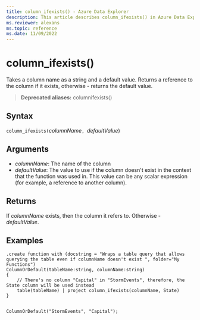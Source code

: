 ```yaml
---
title: column_ifexists() - Azure Data Explorer
description: This article describes column_ifexists() in Azure Data Explorer.
ms.reviewer: alexans
ms.topic: reference
ms.date: 11/09/2022
---
```

# column_ifexists()

Takes a column name as a string and a default value. Returns a reference to the column if it exists,
otherwise - returns the default value.

> **Deprecated aliases:** columnifexists()

## Syntax

`column_ifexists(`*columnName*`, `*defaultValue*)

## Arguments

* *columnName*: The name of the column
* *defaultValue*: The value to use if the column doesn't exist in the context that the function was used in.
                  This value can be any scalar expression (for example, a reference to another column).

## Returns

If *columnName* exists, then the column it refers to. Otherwise - *defaultValue*.

## Examples

```kusto
.create function with (docstring = "Wraps a table query that allows querying the table even if columnName doesn't exist ", folder="My Functions")
ColumnOrDefault(tableName:string, columnName:string)
{
    // There's no column "Capital" in "StormEvents", therefore, the State column will be used instead
    table(tableName) | project column_ifexists(columnName, State)
}


ColumnOrDefault("StormEvents", "Capital");
```
